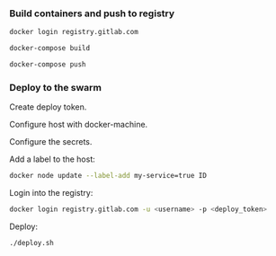 ### Build containers and push to registry
```bash
docker login registry.gitlab.com

docker-compose build

docker-compose push
```

### Deploy to the swarm

Create deploy token.

Configure host with docker-machine.

Configure the secrets.

Add a label to the host:
```bash
docker node update --label-add my-service=true ID
```

Login into the registry:
```bash
docker login registry.gitlab.com -u <username> -p <deploy_token>
```

Deploy:
```bash
./deploy.sh
```